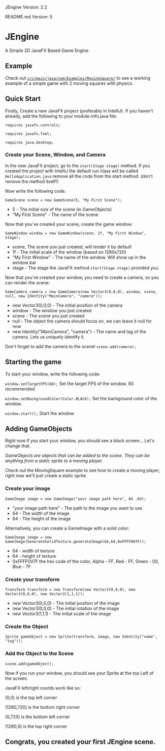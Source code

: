 JEngine Version: 2.2

README.md Version: 5

# JEngine
A Simple 2D JavaFX Based Game Engine

## Example
Check out [`src/main/java/com/Examples/MovingSquare/`](https://github.com/NoahFreelove/JEngine/tree/main/src/main/java/com/Examples/MovingSquare) to see a working example of a simple game with 2 moving squares with physics.

## Quick Start

Firstly, Create a new JavaFX project (preferably in IntelliJ). If you haven't already, add the following to your module-info.java file:

`requires javafx.controls;`

`requires javafx.fxml;`

`requires java.desktop;`

### Create your Scene, Window, and Camera
In the new JavaFX project, go to the `start(Stage stage)` method. If you created the project with IntelliJ the default run class will be called `HelloApplication.java` remove all the code from the start method. (don't remove the method itself!)

Now write the following code:

`GameScene scene = new GameScene(5, "My First Scene");` 
* 5 - The initial size of the scene (in GameObjects)
* "My First Scene" - The name of the scene

Now that you've created your scene, create the game window:

`GameWindow window = new GameWindow(scene, 1f, "My First Window", stage);`
* scene, The scene you just created, will render it by default
* 1f - The initial scale of the window (based on 1280x720)
* "My First Window" - The name of the window. Will show up in the window bar
* stage - The stage the JavaFX method `start(Stage stage)` provided you.

Now that you've created your window, you need to create a camera, so you can render the scene:

`GameCamera camera = new GameCamera(new Vector3(0,0,0), window, scene, null, new Identity("MainCamera", "camera"));`
* new Vector3(0,0,0) - The initial position of the camera
* window - The window you just created
* scene - The scene you just created
* null - The object the camera should focus on, we can leave it null for now
* new Identity("MainCamera", "camera") - The name and tag of the camera. Lets us uniquely identify it.

Don't forget to add the camera to the scene!
`scene.add(camera);`

## Starting the game
To start your window, write the following code:

`window.setTargetFPS(60);` Set the target FPS of the window. 60 recommended.

`window.setBackgroundColor(Color.BLACK);` Set the background color of the window.

`window.start();` Start the window.

## Adding GameObjects
Right now if you start your window, you should see a black screen... Let's change that.

*GameObjects are objects that can be added to the scene. They can be anything from a static sprite to a moving player.*

Check out the MovingSquare example to see how to create a moving player, right now we'll just create a static sprite.

### Create your image

`GameImage image = new GameImage("your image path here", 64 ,64);`
* "your image path here" - The path to the image you want to use
* 64 - The width of the image
* 64 - The height of the image

Alternatively, you can create a GameImage with a solid color:

`GameImage image = new GameImage(GenerateSolidTexture.generateImage(64,64,0xFFFF007F));`
* 64 - width of texture
* 64 - height of texture
* 0xFFFF007F the hex code of the color, Alpha - FF, Red - FF, Green - 00, Blue - 7F

### Create your transform
`Transform transform = new Transform(new Vector3(0,0,0), new Vector3(0,0,0), new Vector3(1,1,1));`
* new Vector3(0,0,0) - The initial position of the image
* new Vector3(0,0,0) - The initial rotation of the image
* new Vector3(1,1,1) - The initial scale of the image

### Create the Object
`Sprite gameObject = new Sprite(transform, image, new Identity("name", "tag"));`

### Add the Object to the Scene
`scene.add(gameObject);`

Now if you run your window, you should see your Sprite at the top Left of the screen.

JavaFX left/right coords work like so:

(0,0) is the top left corner

(1280,720) is the bottom right corner

(0,720) is the bottom left corner

(1280,0) is the top right corner

## Congrats, you created your first JEngine scene.
